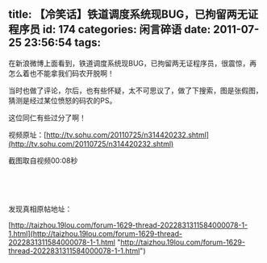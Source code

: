 title: 【冷笑话】铁道调度系统现BUG，已拘留两无证程序员
id: 174
categories: 闲言碎语
date: 2011-07-25 23:56:54
tags:
---

在新浪微博上面看到，铁道调度系统现BUG，已拘留两无证程序员，很震惊，再怎么着也不能拿我们码农开脱啊！

当时也做了评论，尔后，也有些怀疑，太不可思议了，做了下搜索，图是张假图，猜测是经过某位愤怒的码农的PS。

这位同仁有些过分了啊！

视频原址：[http://tv.sohu.com/20110725/n314420232.shtml](http://tv.sohu.com/20110725/n314420232.shtml)

截图取自视频00:08秒

&nbsp;

&nbsp;

发现真相原帖地址：

[http://taizhou.19lou.com/forum-1629-thread-2022831311584000078-1-1.html](http://taizhou.19lou.com/forum-1629-thread-2022831311584000078-1-1.html "http://taizhou.19lou.com/forum-1629-thread-2022831311584000078-1-1.html")
